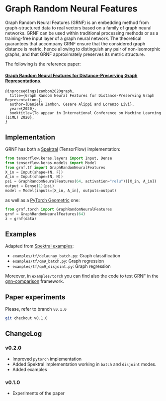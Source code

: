 # Graph Random Neural Features

Graph Random Neural Features (GRNF) is an embedding method from graph-structured data to real vectors based on a family of graph neural networks. 
GRNF can be used within traditional processing methods or as a training-free input layer of a graph neural network. 
The theoretical guarantees that accompany GRNF ensure that the considered graph distance is metric, hence allowing to distinguish any pair of non-isomorphic graphs, and that GRNF approximately preserves its metric structure. 

The following is the reference paper:

#### [Graph Random Neural Features for Distance-Preserving Graph Representations](https://arxiv.org/abs/1909.03790).

```
@inproceedings{zambon2020graph,
  title={Graph Random Neural Features for Distance-Preserving Graph Representations},
  author={Daniele Zambon, Cesare Alippi and Lorenzo Livi},
  year={2020},
  booktitle={To appear in International Conference on Machine Learning (ICML) 2020},
}
```


## Implementation

GRNF has both a [Spektral](graphneural.network) (TensorFlow) implementation:

```python
from tensorflow.keras.layers import Input, Dense
from tensorflow.keras.models import Model
from grnf.tf import GraphRandomNeuralFeatures
X_in = Input(shape=(N, F))
A_in = Input(shape=(N, N))
psi = GraphRandomNeuralFeatures(64, activation="relu")([X_in, A_in])
output = Dense(1)(psi)
model = Model(inputs=[X_in, A_in], outputs=output)
```

as well as a [PyTorch Geometric](https://github.com/rusty1s/pytorch_geometric) one:
```python
from grnf.torch import GraphRandomNeuralFeatures
grnf = GraphRandomNeuralFeatures(64)
z = grnf(data)
```


## Examples

Adapted from [Spektral examples](https://graphneural.network/examples/):

* `examples/tf/delaunay_batch.py`: Graph classification 
* `examples/tf/qm9_batch.py`: Graph regression 
* `examples/tf/qm9_disjoint.py`: Graph regression 

Moreover, in `examples/torch` you can find also the code to test GRNF in the [gnn-comparison](https://github.com/diningphil/gnn-comparison) framework.


## Paper experiments

Please, refer to branch `v0.1.0`
```bash
git checkout v0.1.0
```


## ChangeLog

### v0.2.0
* Improved `pytorch` implementation
* Added Spektral implementation working in `batch` and `disjoint` modes.
* Added examples

### v0.1.0
* Experiments of the paper
